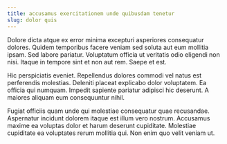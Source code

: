 ```yaml
---
title: accusamus exercitationem unde quibusdam tenetur
slug: dolor quis
---
```


Dolore dicta atque ex error minima excepturi asperiores consequatur dolores. Quidem temporibus facere veniam sed soluta aut eum mollitia ipsam. Sed labore pariatur. Voluptatum officia ut veritatis odio eligendi non nisi. Itaque in tempore sint et non aut rem. Saepe et est.

Hic perspiciatis eveniet. Repellendus dolores commodi vel natus est perferendis molestias. Deleniti placeat explicabo dolor voluptatem. Ea officia qui numquam. Impedit sapiente pariatur adipisci hic deserunt. A maiores aliquam eum consequuntur nihil.

Fugiat officiis quam unde qui molestiae consequatur quae recusandae. Aspernatur incidunt dolorem itaque est illum vero nostrum. Accusamus maxime ea voluptas dolor et harum deserunt cupiditate. Molestiae cupiditate ea voluptates rerum mollitia qui. Non enim quo velit veniam ut.
